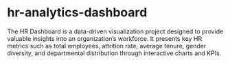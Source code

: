 # hr-analytics-dashboard
The HR Dashboard is a data-driven visualization project designed to provide valuable insights into an organization’s workforce.   It presents key HR metrics such as total employees, attrition rate, average tenure, gender diversity, and departmental distribution through interactive charts and KPIs.   
